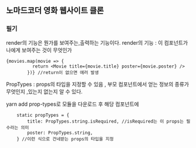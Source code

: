 ## 노마드코더 영화 웹사이트 클론

### 필기

render의 기능은 뭔가를 보여주는,출력하는 기능이다.
render의 기능 : 이 컴포넌트가 나에게 보여주는 것이 무엇인가 

```
{movies.map(movie => {
          return <Movie title={movie.title} poster={movie.poster} />
        })} //return이 없으면 에러 발생
```

PropTypes : props의 타입을 지정할 수 있음 , 부모 컴포넌트에서 얻는 정보의 종류가 무엇인지 ,있는지 없는지 알 수 있다.

yarn add prop-types로 모듈을 다운로드 후 해당 컴포넌트에

```
    static propTypes = {
        title: PropTypes.string.isRequired, //isRequired는 이 props는 필수라는 의미
        poster: PropTypes.string,
    } //이런 식으로 건네받는 props의 타입을 지정

```
